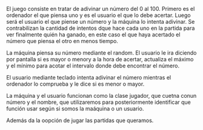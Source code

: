 El juego consiste en tratar de adivinar un número del 0 al 100. Primero es el ordenador el que piensa uno y es el usuario el que lo debe acertar.
Luego será el usuario el que piense un número y la máquina lo intenta adivinar.
Se contrabilizan la cantidad de intentos dque hace cada uno en la partida para ver finalmente quién ha ganado, en este caso el que 
haya acertado el número que piensa el otro en menos tiempo.

La máquina piensa su número mediante el random. El usuario le ira diciendo por pantalla si es mayor o menory a la hora de acertar, actualiza el máximo y el mínimo para acotar el intervalo 
donde debe encontrar el número. 

El usuario mediante teclado intenta adivinar el número mientras el ordenador lo comprueba y le dice si es menor o mayor.

La máquina y el usuario funcionan como la clase jugador, que cuetna conun número y el nombre, que utilizaremos para posteriormente
identificar que función usar según si somos la maáquina o un usuario.

Además da la oopción de jugar las partidas que queramos.
